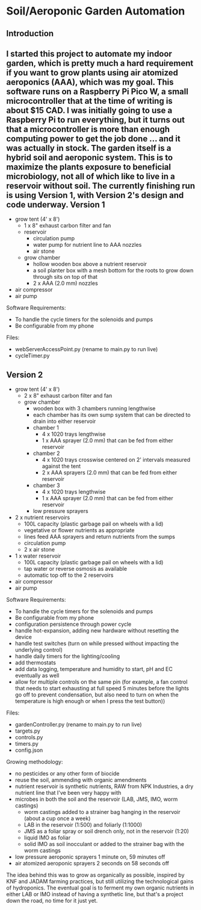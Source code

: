 # Soil/Aeroponic Garden Automation

Introduction
------------
I started this project to automate my indoor garden, which is pretty much a hard requirement if you want to grow plants using air atomized aeroponics (AAA), which was my goal. This software runs on a Raspberry Pi Pico W, a small microcontroller that at the time of writing is about $15 CAD. I was initially going to use a Raspberry Pi to run everything, but it turns out that a microcontroller is more than enough computing power to get the job done ... and it was actually in stock. The garden itself is a hybrid soil and aeroponic system. This is to maximize the plants exposure to beneficial microbiology, not all of which like to live in a reservoir without soil.
The currently finishing run is using Version 1, with Version 2's design and code underway.
Version 1
---------
- grow tent (4' x 8')
  - 1 x 8" exhaust carbon filter and fan
  - reservoir
    - circulation pump
    - water pump for nutrient line to AAA nozzles
    - air stone
  - grow chamber
    - hollow wooden box above a nutrient reservoir
	- a soil planter box with a mesh bottom for the roots to grow down through sits on top of that
    - 2 x AAA (2.0 mm) nozzles
- air compressor
- air pump

Software Requirements:
- To handle the cycle timers for the solenoids and pumps
- Be configurable from my phone

Files:
- webServerAccessPoint.py (rename to main.py to run live)
- cycleTimer.py

Version 2
---------
- grow tent (4' x 8')
  - 2 x 8" exhaust carbon filter and fan
  - grow chamber
    - wooden box with 3 chambers running lengthwise
	- each chamber has its own sump system that can be directed to drain into either reservoir
	- chamber 1
	  - 4 x 1020 trays lengthwise
	  - 1 x AAA sprayer (2.0 mm) that can be fed from either reservoir
	- chamber 2
      - 4 x 1020 trays crosswise centered on 2' intervals measured against the tent
	  - 2 x AAA sprayers (2.0 mm) that can be fed from either reservoir
	- chamber 3
	  - 4 x 1020 trays lengthwise
	  - 1 x AAA sprayer (2.0 mm) that can be fed from either reservoir
	- low pressure sprayers
- 2 x nutrient reservoirs
  - 100L capacity (plastic garbage pail on wheels with a lid)
  - vegetative or flower nutrients as appropriate
  - lines feed AAA sprayers and return nutrients from the sumps
  - circulation pump
  - 2 x air stone
- 1 x water reservoir
  - 100L capacity (plastic garbage pail on wheels with a lid)
  - tap water or reverse osmosis as available
  - automatic top off to the 2 reservoirs
- air compressor
- air pump

Software Requirements:
- To handle the cycle timers for the solenoids and pumps
- Be configurable from my phone
- configuration persistence through power cycle
- handle hot-expansion, adding new hardware without resetting the device
- handle test switches (turn on while pressed without impacting the underlying control)
- handle daily timers for the lighting/cooling
- add thermostats
- add data logging, temperature and humidity to start, pH and EC eventually as well
- allow for multiple controls on the same pin (for example, a fan control that needs to start exhausting at full speed 5 minutes before the lights go off to prevent condensation, but also need to turn on when the temperature is high enough or when I press the test button))

Files:
- gardenController.py (rename to main.py to run live)
- targets.py
- controls.py
- timers.py
- config.json

Growing methodology:
- no pesticides or any other form of biocide
- reuse the soil, ammending with organic amendments
- nutrient reservoir is synthetic nutrients, RAW from NPK Industries, a dry nutrient line that I've been very happy with
- microbes in both the soil and the reservoir (LAB, JMS, IMO, worm castings)
  - worm castings added to a strainer bag hanging in the reservoir (about a cup once a week)
  - LAB in the reservoir (1:500) and foliarly (1:1000)
  - JMS as a foliar spray or soil drench only, not in the reservoir (1:20)
  - liquid IMO as foliar
  - solid IMO as soil inocculant or added to the strainer bag with the worm castings
- low pressure aeroponic sprayers 1 minute on, 59 minutes off
- air atomized aeroponic sprayers 2 seconds on 58 seconds off

The idea behind this was to grow as organically as possible, inspired by KNF and JADAM farming practices, but still utilizing the technological gains of hydroponics. The eventual goal is to ferment my own organic nutrients in either LAB or IMO instead of having a synthetic line, but that's a project down the road, no time for it just yet.
